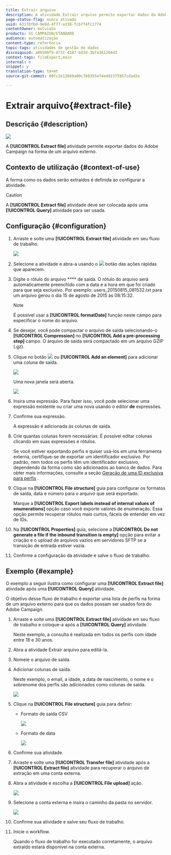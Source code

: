```yaml
---
title: Extrair arquivo
description: A atividade Extrair arquivo permite exportar dados do Adobe Campaign na forma de um arquivo externo.
page-status-flag: nunca ativado
uuid: 631f0fbd-9e8d-4f77-a338-fcb7f4fc1774
contentOwner: molviato
products: SG_CAMPAIGN/STANDARD
audience: automatização
content-type: referência
topic-tags: atividades de gestão de dados
discoiquuid: a06509f9-4731-4187-b43d-3bfa361284d3
context-tags: fileExport,main
internal: n
snippet: y
translation-type: tm+mt
source-git-commit: 00fc2e12669a00c788355ef4e492375957cdad2e

---
```



# Extrair arquivo{#extract-file}

## Descrição {#description}

![](assets/export.png)

A **[!UICONTROL Extract file]** atividade permite exportar dados do Adobe Campaign na forma de um arquivo externo.

## Contexto de utilização {#context-of-use}

A forma como os dados serão extraídos é definida ao configurar a atividade.

>[!CAUTION]
>
>A **[!UICONTROL Extract file]** atividade deve ser colocada após uma **[!UICONTROL Query]** atividade para ser usada.

## Configuração {#configuration}

1. Arraste e solte uma **[!UICONTROL Extract file]** atividade em seu fluxo de trabalho.

   ![](assets/wkf_data_export1.png)

1. Selecione a atividade e abra-a usando o ![](assets/edit_darkgrey-24px.png) botão das ações rápidas que aparecem.
1. Digite o rótulo do arquivo **** de saída. O rótulo do arquivo será automaticamente preenchido com a data e a hora em que foi criado para que seja exclusivo.  Por exemplo: users_20150815_081532.txt para um arquivo gerou o dia 15 de agosto de 2015 às 08:15:32.

   >[!NOTE]
   >
   >É possível usar a **[!UICONTROL formatDate]** função neste campo para especificar o nome do arquivo.

1. Se desejar, você pode compactar o arquivo de saída selecionando-o **[!UICONTROL Compression]** no **[!UICONTROL Add a pre-processing step]** campo. O arquivo de saída será compactado em um arquivo GZIP (.gz).
1. Clique no botão ![](assets/add_darkgrey-24px.png) ou **[!UICONTROL Add an element]** para adicionar uma coluna de saída.

   ![](assets/wkf_data_export2.png)

   Uma nova janela será aberta.

   ![](assets/wkf_data_export3.png)

1. Insira uma expressão. Para fazer isso, você pode selecionar uma expressão existente ou criar uma nova usando o editor **de** expressões.
1. Confirme sua expressão.

   A expressão é adicionada às colunas de saída.

1. Crie quantas colunas forem necessárias. É possível editar colunas clicando em suas expressões e rótulos.

   Se você estiver exportando perfis e quiser usá-los em uma ferramenta externa, certifique-se de exportar um identificador exclusivo. Por padrão, nem todos os perfis têm um identificador exclusivo, dependendo da forma como são adicionados ao banco de dados. Para obter mais informações, consulte a seção [Geração de uma ID exclusiva para perfis](../../developing/using/configuring-the-resource-s-data-structure.md#generating-a-unique-id-for-profiles-and-custom-resources) .

1. Clique na **[!UICONTROL File structure]** guia para configurar os formatos de saída, data e número para o arquivo que será exportado.

   Marque a **[!UICONTROL Export labels instead of internal values of enumerations]** opção caso você exporte valores de enumeração. Essa opção permite recuperar rótulos mais curtos, fáceis de entender em vez de IDs.

1. Na **[!UICONTROL Properties]** guia, selecione a **[!UICONTROL Do not generate a file if the inbound transition is empty]** opção para evitar a criação e o upload de arquivos vazios em servidores SFTP se a transição de entrada estiver vazia.
1. Confirme a configuração da atividade e salve o fluxo de trabalho.

## Exemplo {#example}

O exemplo a seguir ilustra como configurar uma **[!UICONTROL Extract file]** atividade após uma **[!UICONTROL Query]** atividade.

O objetivo desse fluxo de trabalho é exportar uma lista de perfis na forma de um arquivo externo para que os dados possam ser usados fora do Adobe Campaign.

1. Arraste e solte uma **[!UICONTROL Extract file]** atividade em seu fluxo de trabalho e coloque-a após a **[!UICONTROL Query]** atividade.

   Neste exemplo, a consulta é realizada em todos os perfis com idade entre 18 e 30 anos.

1. Abra a atividade Extrair arquivo para editá-la.
1. Nomeie o arquivo de saída.
1. Adicionar colunas de saída.

   Neste exemplo, o email, a idade, a data de nascimento, o nome e o sobrenome dos perfis são adicionados como colunas de saída.

   ![](assets/wkf_data_export6.png)

1. Clique na **[!UICONTROL File structure]** guia para definir:

   * Formato de saída CSV

      ![](assets/wkf_data_export7.png)

   * Formato de data

      ![](assets/wkf_data_export9.png)

1. Confirme sua atividade.
1. Arraste e solte uma **[!UICONTROL Transfer file]** atividade após a **[!UICONTROL Extract file]** atividade para recuperar o arquivo de extração em uma conta externa.
1. Abra a atividade e escolha a **[!UICONTROL File upload]** ação.

   ![](assets/wkf_data_export11.png)

1. Selecione a conta externa e insira o caminho da pasta no servidor.

   ![](assets/wkf_data_export12.png)

1. Confirme sua atividade e salve seu fluxo de trabalho.
1. Inicie o workflow.

   Quando o fluxo de trabalho for executado corretamente, o arquivo extraído estará disponível na conta externa.

